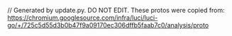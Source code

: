 // Generated by update.py. DO NOT EDIT.
These protos were copied from:
https://chromium.googlesource.com/infra/luci/luci-go/+/725c5d55d3b0b47f9a09170ec306dffb5faab7c0/analysis/proto

